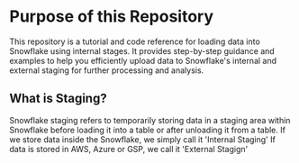 # Purpose of this Repository
This repository is a tutorial and code reference for loading data into Snowflake using internal stages. It provides step-by-step guidance and examples to help you efficiently upload data to Snowflake's internal and external staging  for further processing and analysis.

## What is Staging? 
Snowflake staging refers to temporarily storing data in a staging area within Snowflake before loading it into a table or after unloading it from a table. If we store data inside the Snowflake, we simply call it 'Internal Staging' If data is stored in AWS, Azure or GSP, we call it 'External Stagign'
